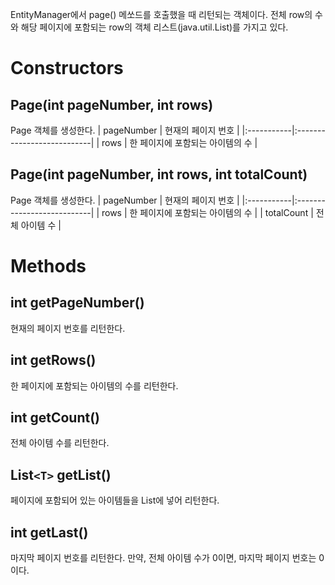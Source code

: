 EntityManager에서 page() 메쏘드를 호출했을 때 리턴되는 객체이다. 전체 row의 수와 해당 페이지에 포함되는 row의 객체 리스트(java.util.List)를 가지고 있다.

# Constructors #

## Page(int pageNumber, int rows) ##
Page 객체를 생성한다.
| pageNumber | 현재의 페이지 번호 |
|:-----------|:---------------------------|
| rows       | 한 페이지에 포함되는 아이템의 수 |

## Page(int pageNumber, int rows, int totalCount) ##
Page 객체를 생성한다.
| pageNumber | 현재의 페이지 번호 |
|:-----------|:---------------------------|
| rows       | 한 페이지에 포함되는 아이템의 수 |
| totalCount | 전체 아이템 수       |


# Methods #

## int getPageNumber() ##
현재의 페이지 번호를 리턴한다.

## int getRows() ##
한 페이지에 포함되는 아이템의 수를 리턴한다.

## int getCount() ##
전체 아이템 수를 리턴한다.

## List`<T>` getList() ##
페이지에 포함되어 있는 아이템들을 List에 넣어 리턴한다.

## int getLast() ##
마지막 페이지 번호를 리턴한다. 만약, 전체 아이템 수가 0이면, 마지막 페이지 번호는 0이다.